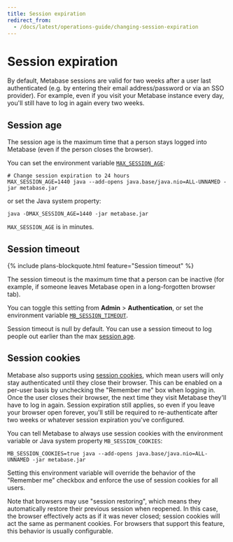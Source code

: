 ```yaml
---
title: Session expiration
redirect_from:
  - /docs/latest/operations-guide/changing-session-expiration
---
```


# Session expiration

By default, Metabase sessions are valid for two weeks after a user last authenticated (e.g. by entering their email address/password or via an SSO provider). For example, even if you visit your Metabase instance every day, you'll still have to log in again every two weeks.

## Session age

The session age is the maximum time that a person stays logged into Metabase (even if the person closes the browser).

You can set the environment variable [`MAX_SESSION_AGE`](../configuring-metabase/environment-variables.md#max_session_age):

```
# Change session expiration to 24 hours
MAX_SESSION_AGE=1440 java --add-opens java.base/java.nio=ALL-UNNAMED -jar metabase.jar
```

or set the Java system property:

```
java -DMAX_SESSION_AGE=1440 -jar metabase.jar
```

`MAX_SESSION_AGE` is in minutes.

## Session timeout

{% include plans-blockquote.html feature="Session timeout" %}

The session timeout is the maximum time that a person can be inactive (for example, if someone leaves Metabase open in a long-forgotten browser tab).

You can toggle this setting from **Admin** > **Authentication**, or set the environment variable [`MB_SESSION_TIMEOUT`](../configuring-metabase/environment-variables.md#mb_session_timeout).

Session timeout is null by default. You can use a session timeout to log people out earlier than the max [session age](#session-age).

## Session cookies

Metabase also supports using [session cookies](https://developer.mozilla.org/en-US/docs/Web/HTTP/Cookies#Session_cookies), which mean users will only stay authenticated until they close their browser. This can be enabled on a per-user basis by unchecking the "Remember me" box when logging in. Once the user closes their browser, the next time they visit Metabase they'll have to log in again. Session expiration still applies, so even if you leave your browser open forever, you'll still be required to re-authenticate after two weeks or whatever session expiration you've configured.

You can tell Metabase to always use session cookies with the environment variable or Java system property `MB_SESSION_COOKIES`:

```
MB_SESSION_COOKIES=true java --add-opens java.base/java.nio=ALL-UNNAMED -jar metabase.jar
```

Setting this environment variable will override the behavior of the "Remember me" checkbox and enforce the use of session cookies for all users.

Note that browsers may use "session restoring", which means they automatically restore their previous session when reopened. In this case, the browser effectively acts as if it was never closed; session cookies will act the same as permanent cookies. For browsers that support this feature, this behavior is usually configurable.
